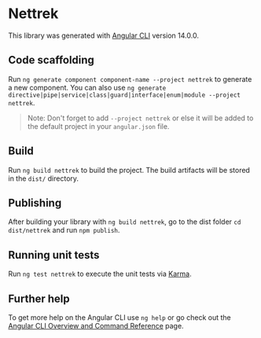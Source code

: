 # Nettrek

This library was generated with [Angular CLI](https://github.com/angular/angular-cli) version 14.0.0.

## Code scaffolding

Run `ng generate component component-name --project nettrek` to generate a new component. You can also use `ng generate directive|pipe|service|class|guard|interface|enum|module --project nettrek`.
> Note: Don't forget to add `--project nettrek` or else it will be added to the default project in your `angular.json` file. 

## Build

Run `ng build nettrek` to build the project. The build artifacts will be stored in the `dist/` directory.

## Publishing

After building your library with `ng build nettrek`, go to the dist folder `cd dist/nettrek` and run `npm publish`.

## Running unit tests

Run `ng test nettrek` to execute the unit tests via [Karma](https://karma-runner.github.io).

## Further help

To get more help on the Angular CLI use `ng help` or go check out the [Angular CLI Overview and Command Reference](https://angular.io/cli) page.
